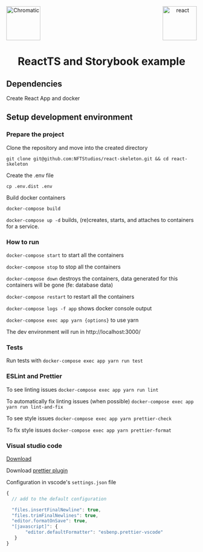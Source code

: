 <div align="center" style="width: 100%; display: flex; justify-content: space-between;">
    <img alt="Chromatic" src="https://avatars2.githubusercontent.com/u/24584319?s=200&v=4" width="90" />
    <img alt="react" src="https://upload.wikimedia.org/wikipedia/commons/thumb/a/a7/React-icon.svg/512px-React-icon.svg.png?20220125121207" width="90" />
</div>

<h1 align="center">
  ReactTS and Storybook example
</h1>

## Dependencies

Create React App and docker

## Setup development environment

### Prepare the project

Clone the repository and move into the created directory

`git clone git@github.com:NFTStudios/react-skeleton.git && cd react-skeleton`

Create the .env file

`cp .env.dist .env`

Build docker containers

`docker-compose build`

`docker-compose up -d` builds, (re)creates, starts, and attaches to containers for a service.

### How to run

`docker-compose start` to start all the containers

`docker-compose stop` to stop all the containers

`docker-compose down` destroys the containers, data generated for this containers will be gone (fe: database data)

`docker-compose restart` to restart all the containers

`docker-compose logs -f app` shows docker console output

`docker-compose exec app yarn {options}` to use yarn

The dev environment will run in http://localhost:3000/

### Tests

Run tests with `docker-compose exec app yarn run test`

### ESLint and Prettier

To see linting issues `docker-compose exec app yarn run lint`

To automatically fix linting issues (when possible) `docker-compose exec app yarn run lint-and-fix`

To see style issues `docker-compose exec app yarn prettier-check`

To fix style issues `docker-compose exec app yarn prettier-format`

### Visual studio code

[Download](https://code.visualstudio.com/download)

Download [prettier plugin](https://marketplace.visualstudio.com/items?itemName=esbenp.prettier-vscode)

Configuration in vscode's `settings.json` file

```jsx
{
  // add to the default configuration

  "files.insertFinalNewline": true,
  "files.trimFinalNewlines": true,
  "editor.formatOnSave": true,
  "[javascript]": {
       "editor.defaultFormatter": "esbenp.prettier-vscode"
   }
}
```
